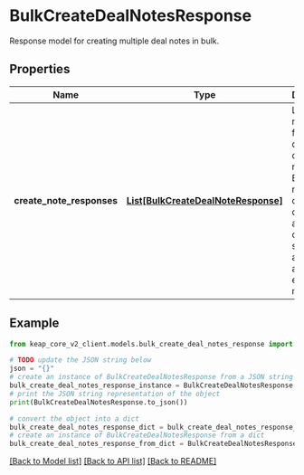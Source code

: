 # BulkCreateDealNotesResponse

Response model for creating multiple deal notes in bulk.

## Properties

Name | Type | Description | Notes
------------ | ------------- | ------------- | -------------
**create_note_responses** | [**List[BulkCreateDealNoteResponse]**](BulkCreateDealNoteResponse.md) | List of responses for each deal note creation request. Each response contains details about the creation status and any associated error messages. | [optional] 

## Example

```python
from keap_core_v2_client.models.bulk_create_deal_notes_response import BulkCreateDealNotesResponse

# TODO update the JSON string below
json = "{}"
# create an instance of BulkCreateDealNotesResponse from a JSON string
bulk_create_deal_notes_response_instance = BulkCreateDealNotesResponse.from_json(json)
# print the JSON string representation of the object
print(BulkCreateDealNotesResponse.to_json())

# convert the object into a dict
bulk_create_deal_notes_response_dict = bulk_create_deal_notes_response_instance.to_dict()
# create an instance of BulkCreateDealNotesResponse from a dict
bulk_create_deal_notes_response_from_dict = BulkCreateDealNotesResponse.from_dict(bulk_create_deal_notes_response_dict)
```
[[Back to Model list]](../README.md#documentation-for-models) [[Back to API list]](../README.md#documentation-for-api-endpoints) [[Back to README]](../README.md)



